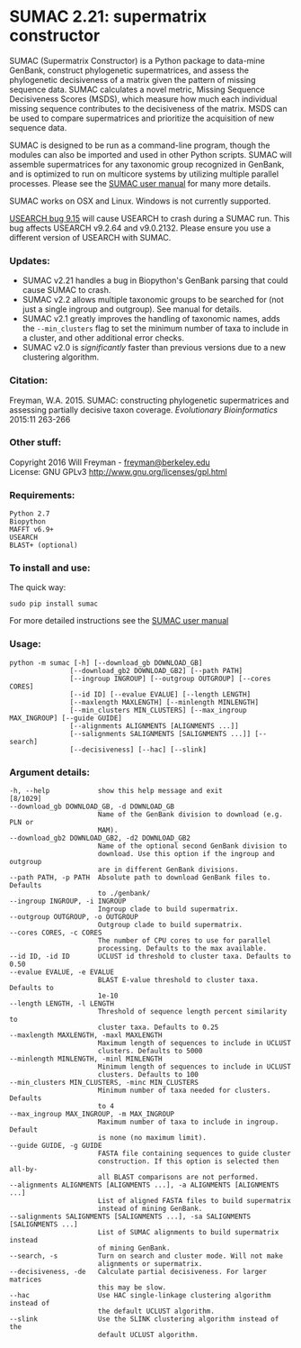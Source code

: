 
# SUMAC 2.21: supermatrix constructor 


SUMAC (Supermatrix Constructor) is a Python package to data-mine GenBank, construct phylogenetic supermatrices, 
and assess the phylogenetic decisiveness of a matrix given the pattern of missing sequence data. 
SUMAC calculates a novel metric, Missing Sequence Decisiveness Scores (MSDS), which measure how much each 
individual missing sequence contributes to the decisiveness of the matrix. 
MSDS can be used to compare supermatrices and prioritize the acquisition of new sequence data.

SUMAC is designed to be run as a command-line program, though the modules can also be imported and used in other Python scripts. 
SUMAC will assemble supermatrices for any taxonomic group recognized in GenBank, and is optimized to run on multicore systems by utilizing multiple parallel processes.
Please see the [SUMAC user manual](https://rawgit.com/wf8/sumac/master/manual/SUMAC_Manual.pdf) for many more details.

SUMAC works on OSX and Linux. Windows is not currently supported.

[USEARCH bug 9.15](http://www.drive5.com/usearch/manual/bugs.html) will cause USEARCH to crash during a SUMAC run. 
This bug affects USEARCH v9.2.64 and v9.0.2132. Please ensure you use a different version of USEARCH with SUMAC.

### Updates:

- SUMAC v2.21 handles a bug in Biopython's GenBank parsing that could cause SUMAC to crash.
- SUMAC v2.2 allows multiple taxonomic groups to be searched for (not just a single ingroup and outgroup). See manual for details.
- SUMAC v2.1 greatly improves the handling of taxonomic names, adds the `--min_clusters` flag to set the minimum number of taxa to include in a cluster, 
and other additional error checks.
- SUMAC v2.0 is *significantly* faster than previous versions due to a new clustering algorithm.  

### Citation:

Freyman, W.A. 2015. SUMAC: constructing phylogenetic supermatrices and assessing
partially decisive taxon coverage. *Evolutionary Bioinformatics* 2015:11 263-266

### Other stuff:

Copyright 2016 Will Freyman - freyman@berkeley.edu  
License: GNU GPLv3 http://www.gnu.org/licenses/gpl.html

### Requirements:

    Python 2.7
    Biopython
    MAFFT v6.9+
    USEARCH
    BLAST+ (optional)

### To install and use: 

The quick way:

    sudo pip install sumac

For more detailed instructions see the [SUMAC user manual](https://rawgit.com/wf8/sumac/master/manual/SUMAC_Manual.pdf)

### Usage:

    python -m sumac [-h] [--download_gb DOWNLOAD_GB]
                   [--download_gb2 DOWNLOAD_GB2] [--path PATH]
                   [--ingroup INGROUP] [--outgroup OUTGROUP] [--cores CORES]
                   [--id ID] [--evalue EVALUE] [--length LENGTH]
                   [--maxlength MAXLENGTH] [--minlength MINLENGTH]
                   [--min_clusters MIN_CLUSTERS] [--max_ingroup MAX_INGROUP] [--guide GUIDE]
                   [--alignments ALIGNMENTS [ALIGNMENTS ...]]
                   [--salignments SALIGNMENTS [SALIGNMENTS ...]] [--search]
                   [--decisiveness] [--hac] [--slink]

### Argument details:

    -h, --help            show this help message and exit                                                                                                                      [8/1029]
    --download_gb DOWNLOAD_GB, -d DOWNLOAD_GB
                          Name of the GenBank division to download (e.g. PLN or
                          MAM).
    --download_gb2 DOWNLOAD_GB2, -d2 DOWNLOAD_GB2
                          Name of the optional second GenBank division to
                          download. Use this option if the ingroup and outgroup
                          are in different GenBank divisions.
    --path PATH, -p PATH  Absolute path to download GenBank files to. Defaults
                          to ./genbank/
    --ingroup INGROUP, -i INGROUP
                          Ingroup clade to build supermatrix.
    --outgroup OUTGROUP, -o OUTGROUP
                          Outgroup clade to build supermatrix.
    --cores CORES, -c CORES
                          The number of CPU cores to use for parallel
                          processing. Defaults to the max available.
    --id ID, -id ID       UCLUST id threshold to cluster taxa. Defaults to 0.50
    --evalue EVALUE, -e EVALUE
                          BLAST E-value threshold to cluster taxa. Defaults to
                          1e-10
    --length LENGTH, -l LENGTH
                          Threshold of sequence length percent similarity to
                          cluster taxa. Defaults to 0.25
    --maxlength MAXLENGTH, -maxl MAXLENGTH
                          Maximum length of sequences to include in UCLUST
                          clusters. Defaults to 5000
    --minlength MINLENGTH, -minl MINLENGTH
                          Minimum length of sequences to include in UCLUST
                          clusters. Defaults to 100
    --min_clusters MIN_CLUSTERS, -minc MIN_CLUSTERS
                          Minimum number of taxa needed for clusters. Defaults
                          to 4
    --max_ingroup MAX_INGROUP, -m MAX_INGROUP
                          Maximum number of taxa to include in ingroup. Default
                          is none (no maximum limit).
    --guide GUIDE, -g GUIDE
                          FASTA file containing sequences to guide cluster
                          construction. If this option is selected then all-by-
                          all BLAST comparisons are not performed.
    --alignments ALIGNMENTS [ALIGNMENTS ...], -a ALIGNMENTS [ALIGNMENTS ...]
                          List of aligned FASTA files to build supermatrix
                          instead of mining GenBank.
    --salignments SALIGNMENTS [SALIGNMENTS ...], -sa SALIGNMENTS [SALIGNMENTS ...]
                          List of SUMAC alignments to build supermatrix instead
                          of mining GenBank.
    --search, -s          Turn on search and cluster mode. Will not make
                          alignments or supermatrix.
    --decisiveness, -de   Calculate partial decisiveness. For larger matrices
                          this may be slow.
    --hac                 Use HAC single-linkage clustering algorithm instead of
                          the default UCLUST algorithm.
    --slink               Use the SLINK clustering algorithm instead of the
                          default UCLUST algorithm.
                          
